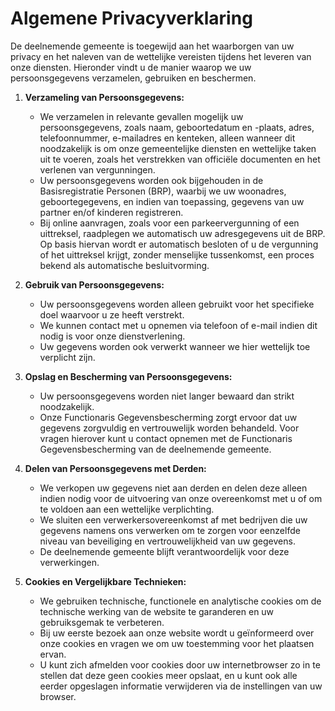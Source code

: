 # Algemene Privacyverklaring

De deelnemende gemeente is toegewijd aan het waarborgen van uw privacy en het naleven van de wettelijke vereisten tijdens het leveren van onze diensten. Hieronder vindt u de manier waarop we uw persoonsgegevens verzamelen, gebruiken en beschermen.

1. **Verzameling van Persoonsgegevens:**
   - We verzamelen in relevante gevallen mogelijk uw persoonsgegevens, zoals naam, geboortedatum en -plaats, adres, telefoonnummer, e-mailadres en kenteken, alleen wanneer dit noodzakelijk is om onze gemeentelijke diensten en wettelijke taken uit te voeren, zoals het verstrekken van officiële documenten en het verlenen van vergunningen.
   - Uw persoonsgegevens worden ook bijgehouden in de Basisregistratie Personen (BRP), waarbij we uw woonadres, geboortegegevens, en indien van toepassing, gegevens van uw partner en/of kinderen registreren.
   - Bij online aanvragen, zoals voor een parkeervergunning of een uittreksel, raadplegen we automatisch uw adresgegevens uit de BRP. Op basis hiervan wordt er automatisch besloten of u de vergunning of het uittreksel krijgt, zonder menselijke tussenkomst, een proces bekend als automatische besluitvorming.

2. **Gebruik van Persoonsgegevens:**
   - Uw persoonsgegevens worden alleen gebruikt voor het specifieke doel waarvoor u ze heeft verstrekt.
   - We kunnen contact met u opnemen via telefoon of e-mail indien dit nodig is voor onze dienstverlening.
   - Uw gegevens worden ook verwerkt wanneer we hier wettelijk toe verplicht zijn.

3. **Opslag en Bescherming van Persoonsgegevens:**
   - Uw persoonsgegevens worden niet langer bewaard dan strikt noodzakelijk.
   - Onze Functionaris Gegevensbescherming zorgt ervoor dat uw gegevens zorgvuldig en vertrouwelijk worden behandeld. Voor vragen hierover kunt u contact opnemen met de Functionaris Gegevensbescherming van de deelnemende gemeente.

4. **Delen van Persoonsgegevens met Derden:**
   - We verkopen uw gegevens niet aan derden en delen deze alleen indien nodig voor de uitvoering van onze overeenkomst met u of om te voldoen aan een wettelijke verplichting.
   - We sluiten een verwerkersovereenkomst af met bedrijven die uw gegevens namens ons verwerken om te zorgen voor eenzelfde niveau van beveiliging en vertrouwelijkheid van uw gegevens.
   - De deelnemende gemeente blijft verantwoordelijk voor deze verwerkingen.

5. **Cookies en Vergelijkbare Technieken:**
   - We gebruiken technische, functionele en analytische cookies om de technische werking van de website te garanderen en uw gebruiksgemak te verbeteren.
   - Bij uw eerste bezoek aan onze website wordt u geïnformeerd over onze cookies en vragen we om uw toestemming voor het plaatsen ervan.
   - U kunt zich afmelden voor cookies door uw internetbrowser zo in te stellen dat deze geen cookies meer opslaat, en u kunt ook alle eerder opgeslagen informatie verwijderen via de instellingen van uw browser.
